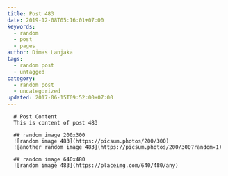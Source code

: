 ```yaml
---
title: Post 483
date: 2019-12-08T05:16:01+07:00
keywords:
  - random
  - post
  - pages
author: Dimas Lanjaka
tags:
  - random post
  - untagged
category:
  - random post
  - uncategorized
updated: 2017-06-15T09:52:00+07:00
---
```


      # Post Content
      This is content of post 483

      ## random image 200x300
      ![random image 483](https://picsum.photos/200/300)
      ![another random image 483](https://picsum.photos/200/300?random=1)

      ## random image 640x480
      ![random image 483](https://placeimg.com/640/480/any)
      